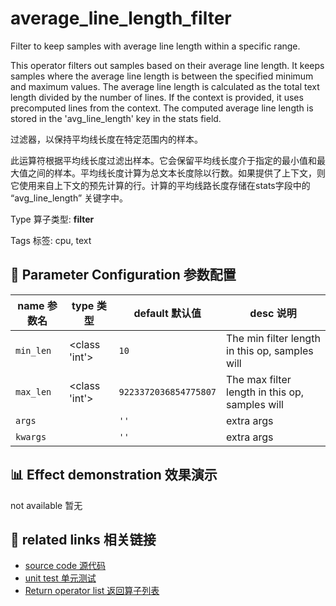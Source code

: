 # average_line_length_filter

Filter to keep samples with average line length within a specific range.

This operator filters out samples based on their average line length. It keeps samples where the average line length is between the specified minimum and maximum values. The average line length is calculated as the total text length divided by the number of lines. If the context is provided, it uses precomputed lines from the context. The computed average line length is stored in the 'avg_line_length' key in the stats field.

过滤器，以保持平均线长度在特定范围内的样本。

此运算符根据平均线长度过滤出样本。它会保留平均线长度介于指定的最小值和最大值之间的样本。平均线长度计算为总文本长度除以行数。如果提供了上下文，则它使用来自上下文的预先计算的行。计算的平均线路长度存储在stats字段中的 “avg_line_length” 关键字中。

Type 算子类型: **filter**

Tags 标签: cpu, text

## 🔧 Parameter Configuration 参数配置
| name 参数名 | type 类型 | default 默认值 | desc 说明 |
|--------|------|--------|------|
| `min_len` | <class 'int'> | `10` | The min filter length in this op, samples will |
| `max_len` | <class 'int'> | `9223372036854775807` | The max filter length in this op, samples will |
| `args` |  | `''` | extra args |
| `kwargs` |  | `''` | extra args |

## 📊 Effect demonstration 效果演示
not available 暂无

## 🔗 related links 相关链接
- [source code 源代码](../../../data_juicer/ops/filter/average_line_length_filter.py)
- [unit test 单元测试](../../../tests/ops/filter/test_average_line_length_filter.py)
- [Return operator list 返回算子列表](../../Operators.md)
